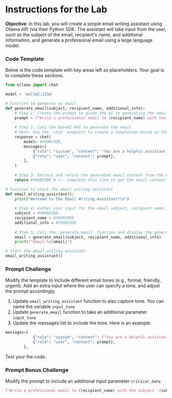 # **Instructions for the Lab**

**Objective**: In this lab, you will create a simple email writing assistant using Ollama API (via their Python SDK. The assistant will take input from the user, such as the subject of the email, recipient's name, and additional information, and generate a professional email using a large language model.

### Code Template

Below is the code template with key areas left as placeholders. Your goal is to complete these sections.

```python
from ollama import chat

model = 'mollm2:135m'

# Function to generate an email
def generate_email(subject, recipient_name, additional_info):
    # Step 1: Create the prompt to guide the AI in generating the email
    prompt = f"Write a professional email to {recipient_name} with the subject '{subject}'. Include the following information: {additional_info}"
    
    # Step 2: Call the OpenAI API to generate the email
    # Hint: Use the 'chat' endpoint to create a completion based on the prompt
    response = chat(
        model= #YOURCODE, 
        messages=[
            {"role": "system", "content": "You are a helpful assistant."},
            {"role": "user", "content": prompt},
        ],
    )
    
    # Step 3: Extract and return the generated email content from the API response
    return #YOURCODE # <-- Complete this line to get the email content

# Function to start the email writing assistant
def email_writing_assistant():
    print("Welcome to the Email Writing Assistant!\n")
    
    # Step 4: Gather user input for the email subject, recipient name, and additional information
    subject = #YOURCODE
    recipient_name = #YOURCODE
    additional_info = #YOURCODE
    
    # Step 5: Call the 'generate_email' function and display the generated email
    email = generate_email(subject, recipient_name, additional_info)
    print(f"Email:\n{email}")

# Start the email writing assistant
email_writing_assistant()

```

### Prompt Challenge

Modify the template to include different email tones (e.g., formal, friendly, urgent). Add an extra input where the user can specify a tone, and adjust the prompt accordingly.

1. Update `email_writing_assistant` function to also capture tone. You can name the variable `input_tone`
2. Update `generate_email` function to take an additional parameter `input_tone`
3. Update the messages list to include the tone. Here is an example:

```python
messages=[
            {"role": "system", "content": f"You are a helpful assistant. Always reply in a {input_tone} tone "},
            {"role": "user", "content": prompt},
        ],


```

Test your the code.

### Prompt Bonus Challenge

Modify the prompt to include an additional input parameter `critical_date`

```python
f"Write a professional email to {recipient_name} with the subject '{subject}' and '{critical_date}'. Include the following information: {additional_info}"
```



